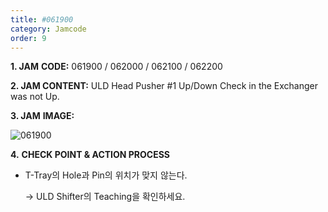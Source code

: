 ```yaml
---
title: #061900
category: Jamcode
order: 9
---
```


**1. JAM** **CODE:** 061900 / 062000 / 062100 / 062200

**2. JAM CONTENT:** ULD Head Pusher #1 Up/Down Check in the Exchanger was not Up.

**3. JAM** **IMAGE:**

![061900](https://user-images.githubusercontent.com/85915538/125032276-50ddfc00-e0c0-11eb-9ac8-4b0f80beeade.png)

**4.** **CHECK POINT & ACTION PROCESS**

* T-Tray의 Hole과 Pin의 위치가 맞지 않는다.

  → ULD Shifter의 Teaching을 확인하세요. 
